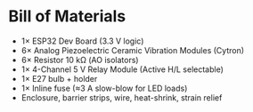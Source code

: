 # Bill of Materials

- 1× ESP32 Dev Board (3.3 V logic)
- 6× Analog Piezoelectric Ceramic Vibration Modules (Cytron)
- 6× Resistor 10 kΩ (AO isolators)
- 1× 4-Channel 5 V Relay Module (Active H/L selectable)
- 1× E27 bulb + holder
- 1× Inline fuse (≈3 A slow-blow for LED loads)
- Enclosure, barrier strips, wire, heat-shrink, strain relief
